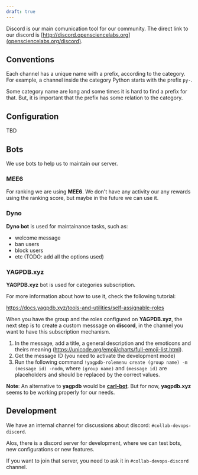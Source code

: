 ```yaml
---
draft: true
---
```


<!--
.. title: Discord
.. slug: discord/en
.. date: 2019-04-08
.. author: Ivan Ogasawara
.. tags: devops, discord
.. category: devops
.. link: 
.. description: 
.. type: text
-->

<!-- # [EN] Discord -->

Discord is our main comunication tool for our community. The direct link
to our discord is [http://discord.opensciencelabs.org](opensciencelabs.org/discord).

## Conventions

Each channel has a unique name with a prefix, according to the category. For example, 
a channel inside the category Python starts with the prefix `py-`.

Some category name are long and some times it is hard to find a prefix for that.
But, it is important that the prefix has some relation to the category.

## Configuration

TBD

## Bots

We use bots to help us to maintain our server.

### MEE6

For ranking we are using **MEE6**. We don't have any activity our any rewards using the 
ranking score, but maybe in the future we can use it.


### Dyno

**Dyno bot** is used for maintainance tasks, such as:

- welcome message
- ban users
- block users
- etc (TODO: add all the options used)

### YAGPDB.xyz

**YAGPDB.xyz** bot is used for categories subscription.

For more information about how to use it, check the following tutorial:

https://docs.yagpdb.xyz/tools-and-utilities/self-assignable-roles

When you have the group and the roles configured on **YAGPDB.xyz**, the next
step is to create a custom messsage on **discord**, in the channel you want to
have this subscription mechanism.

1. In the message, add a title, a general description and the emoticons and theirs
meaning (https://unicode.org/emoji/charts/full-emoji-list.html).
2. Get the message ID (you need to activate the development mode)
3. Run the following command `!yagpdb-rolemenu create (group name) -m (message id) -nodm`, 
where `(group name)` and `(message id)` are placeholders and should be replaced by 
the correct values.

**Note**: An alternative to **yagpdb** would be 
[**carl-bot**](https://top.gg/bot/235148962103951360). But for now, **yagpdb.xyz**
seems to be working properly for our needs.

## Development

We have an internal channel for discussions about discord: `#collab-devops-discord`.

Alos, there is a discord server for development, where we can test bots, new 
configurations or new features.

If you want to join that server, you need to ask it in `#collab-devops-discord` channel.
